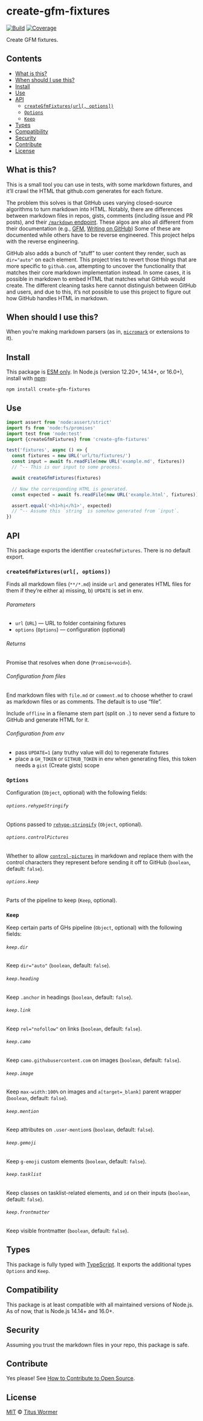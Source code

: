 # create-gfm-fixtures

[![Build][build-badge]][build]
[![Coverage][coverage-badge]][coverage]

Create GFM fixtures.

## Contents

* [What is this?](#what-is-this)
* [When should I use this?](#when-should-i-use-this)
* [Install](#install)
* [Use](#use)
* [API](#api)
  * [`createGfmFixtures(url[, options])`](#creategfmfixturesurl-options)
  * [`Options`](#options)
  * [`Keep`](#keep)
* [Types](#types)
* [Compatibility](#compatibility)
* [Security](#security)
* [Contribute](#contribute)
* [License](#license)

## What is this?

This is a small tool you can use in tests, with some markdown fixtures, and
it’ll crawl the HTML that github.com generates for each fixture.

The problem this solves is that GitHub uses varying closed-source algorithms to
turn markdown into HTML.
Notably, there are differences between markdown files in repos, gists, comments
(including issue and PR posts), and their [`/markdown` endpoint][endpoint].
These algos are also all different from their documentation (e.g., [GFM][],
[Writing on GitHub][])
Some of these are documented while others have to be reverse engineered.
This project helps with the reverse engineering.

GitHub also adds a bunch of “stuff” to user content they render, such as
`dir="auto"` on each element.
This project tries to revert those things that are more specific to `github.com`,
attempting to uncover the functionality that matches their core markdown
implementation instead.
In some cases, it is possible in markdown to embed HTML that matches what GitHub
would create.
The different cleaning tasks here cannot distinguish between GitHub and users,
and due to this, it’s not possible to use this project to figure out how GitHub
handles HTML in markdown.

## When should I use this?

When you’re making markdown parsers (as in, [`micromark`][micromark] or
extensions to it).

## Install

This package is [ESM only][esm].
In Node.js (version 12.20+, 14.14+, or 16.0+), install with [npm][]:

```sh
npm install create-gfm-fixtures
```

## Use

```js
import assert from 'node:assert/strict'
import fs from 'node:fs/promises'
import test from 'node:test'
import {createGfmFixtures} from 'create-gfm-fixtures'

test('fixtures', async () => {
  const fixtures = new URL('url/to/fixtures/')
  const input = await fs.readFile(new URL('example.md', fixtures))
  // ^-- This is our input to some process.

  await createGfmFixtures(fixtures)

  // Now the corresponding HTML is generated.
  const expected = await fs.readFile(new URL('example.html', fixtures))

  assert.equal('<h1>hi</h1>', expected)
  // ^-- Assume this `string` is somehow generated from `input`.
})
```

## API

This package exports the identifier `createGfmFixtures`.
There is no default export.

### `createGfmFixtures(url[, options])`

Finds all markdown files (`**/*.md`) inside `url` and generates HTML files for
them if they’re either a) missing, b) `UPDATE` is set in env.

###### Parameters

* `url` (`URL`) — URL to folder containing fixtures
* `options` (`Options`) — configuration (optional)

###### Returns

Promise that resolves when done (`Promise<void>`).

###### Configuration from files

End markdown files with `file.md` or `comment.md` to choose whether to crawl as
markdown files or as comments.
The default is to use “file”.

Include `offline` in a filename stem part (split on `.`) to never send a
fixture to GitHub and generate HTML for it.

###### Configuration from env

* pass `UPDATE=1` (any truthy value will do) to regenerate fixtures
* place a `GH_TOKEN` or `GITHUB_TOKEN` in env when generating files,
  this token needs a `gist` (Create gists) scope

### `Options`

Configuration (`Object`, optional) with the following fields:

###### `options.rehypeStringify`

Options passed to [`rehype-stringify`][rehype-stringify] (`Object`, optional).

###### `options.controlPictures`

Whether to allow [`control-pictures`][control-pictures] in markdown and replace
them with the control characters they represent before sending it off to GitHub
(`boolean`, default: `false`).

###### `options.keep`

Parts of the pipeline to keep (`Keep`, optional).

### `Keep`

Keep certain parts of GHs pipeline (`Object`, optional) with the following
fields:

###### `keep.dir`

Keep `dir="auto"` (`boolean`, default: `false`).

###### `keep.heading`

Keep `.anchor` in headings (`boolean`, default: `false`).

###### `keep.link`

Keep `rel="nofollow"` on links (`boolean`, default: `false`).

###### `keep.camo`

Keep `camo.githubusercontent.com` on images (`boolean`, default: `false`).

###### `keep.image`

Keep `max-width:100%` on images and `a[target=_blank]` parent wrapper
(`boolean`, default: `false`).

###### `keep.mention`

Keep attributes on `.user-mention`s (`boolean`, default: `false`).

###### `keep.gemoji`

Keep `g-emoji` custom elements (`boolean`, default: `false`).

###### `keep.tasklist`

Keep classes on tasklist-related elements, and `id` on their inputs
(`boolean`, default: `false`).

###### `keep.frontmatter`

Keep visible frontmatter (`boolean`, default: `false`).

## Types

This package is fully typed with [TypeScript][].
It exports the additional types `Options` and `Keep`.

## Compatibility

This package is at least compatible with all maintained versions of Node.js.
As of now, that is Node.js 14.14+ and 16.0+.

## Security

Assuming you trust the markdown files in your repo, this package is safe.

## Contribute

Yes please!
See [How to Contribute to Open Source][contribute].

## License

[MIT][license] © [Titus Wormer][author]

<!-- Definitions -->

[build-badge]: https://github.com/wooorm/create-gfm-fixtures/workflows/main/badge.svg

[build]: https://github.com/wooorm/create-gfm-fixtures/actions

[coverage-badge]: https://img.shields.io/codecov/c/github/wooorm/create-gfm-fixtures.svg

[coverage]: https://codecov.io/github/wooorm/create-gfm-fixtures

[npm]: https://docs.npmjs.com/cli/install

[license]: license

[author]: https://wooorm.com

[esm]: https://gist.github.com/sindresorhus/a39789f98801d908bbc7ff3ecc99d99c

[typescript]: https://www.typescriptlang.org

[contribute]: https://opensource.guide/how-to-contribute/

[endpoint]: https://docs.github.com/en/rest/reference/markdown

[micromark]: https://github.com/micromark/micromark

[gfm]: https://github.github.com/gfm/

[writing on github]: https://docs.github.com/en/github/writing-on-github

[rehype-stringify]: https://github.com/rehypejs/rehype/tree/main/packages/rehype-stringify

[control-pictures]: https://github.com/wooorm/control-pictures

